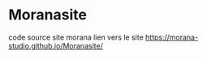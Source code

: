 # Moranasite
code source site morana 
lien vers le site 
https://morana-studio.github.io/Moranasite/
